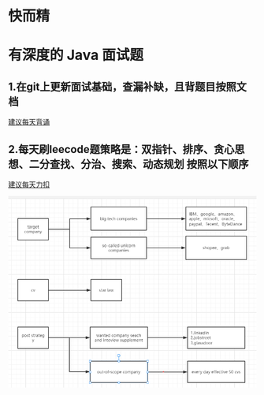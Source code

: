 # 快而精
# 有深度的 Java 面试题
## 1.在git上更新面试基础，查漏补缺，且背题目按照文档
[建议每天背诵](https://github.com/wuzhongzhi/person/blob/63dec48889d8760c314597646c037ed4c3aed912/%E6%89%93%E5%8D%B0.doc)
## 2.每天刷leecode题策略是：双指针、排序、贪心思想、二分查找、分治、搜索、动态规划 按照以下顺序
[建议每天力扣](https://github.com/CyC2018/CS-Notes/blob/456ff183d550baba9f1f5f54a3f736a5089f1cb2/notes/Leetcode%20%E9%A2%98%E8%A7%A3%20-%20%E7%9B%AE%E5%BD%95.md)

![image](https://github.com/wuzhongzhi/person/blob/9ee9090a0ed75892087ec53f4e73341db4db18a7/images/strategy.png)


